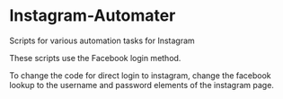 # Instagram-Automater
Scripts for various automation tasks for Instagram

These scripts use the Facebook login method.

To change the code for direct login to instagram, change the facebook lookup to the username and password elements of the instagram page.
